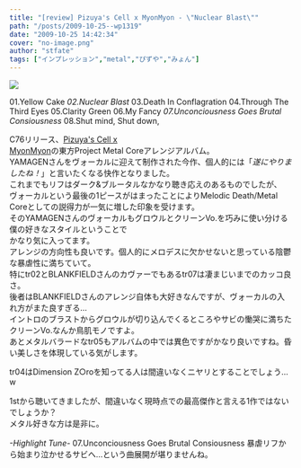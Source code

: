 ```yaml
---
title: "[review] Pizuya's Cell x MyonMyon - \"Nuclear Blast\""
path: "/posts/2009-10-25--wp1319"
date: "2009-10-25 14:42:34"
cover: "no-image.png"
author: "stfate"
tags: ["インプレッション","metal","ぴずや","みょん"]
---
```


<style type="text/css">
<!--
p {white-space: pre-wrap};
-->
</style>

<a href="http://pm.pizuya.com/c76/" target="_blank"><img src="http://pm.pizuya.com/c76/img/banner200.jpg" class="image" /></a>
<div class="tracklist">01.Yellow Cake
<em>02.Nuclear Blast</em>
03.Death In Conflagration
04.Through The Third Eyes
05.Clarity Green
06.My Fancy
<em>07.Unconciousness Goes Brutal Consiousness</em>
08.Shut mind, Shut down,</div>

<!--more-->
C76リリース、<a href="http://pm.pizuya.com/">Pizuya's Cell x MyonMyon</a>の東方Project Metal Coreアレンジアルバム。
YAMAGENさんをヴォーカルに迎えて制作された今作、個人的には「<em>遂にやりましたね！</em>」と言いたくなる快作となりました。
これまでもリフはダーク&ブルータルなかなり聴き応えのあるものでしたが、
ヴォーカルという最後の1ピースがはまったことによりMelodic Death/Metal Coreとしての説得力が一気に増した印象を受けます。
そのYAMAGENさんのヴォーカルもグロウルとクリーンVo.を巧みに使い分ける僕の好きなスタイルということで
かなり気に入ってます。
アレンジの方向性も良いです。個人的にメロデスに欠かせないと思っている陰鬱な暴虐性に満ちていて。
特にtr02とBLANKFIELDさんのカヴァーでもあるtr07は凄まじいまでのカッコ良さ。
後者はBLANKFIELDさんのアレンジ自体も大好きなんですが、ヴォーカルの入れ方がまた良すぎる…
イントロのブラストからグロウルが切り込んでくるところやサビの慟哭に満ちたクリーンVo.なんか鳥肌モノですよ。
あとメタルバラードなtr05もアルバムの中では異色ですがかなり良いですね。昏い美しさを体現している気がします。
<div id="talk">tr04はDimension Z○roを知ってる人は間違いなくニヤリとすることでしょう…w</div>

<p style="margin-top:15px">1stから聴いてきましたが、間違いなく現時点での最高傑作と言える1作ではないでしょうか？
メタル好きな方は是非に。</p>

<p style="margin-top:15px"><div class="highlight"><em>-Highlight Tune-</em>
<span class="red">07.Unconciousness Goes Brutal Consiousness</span>
暴虐リフから始まり泣かせるサビへ…という曲展開が堪りませんね。</div></p>